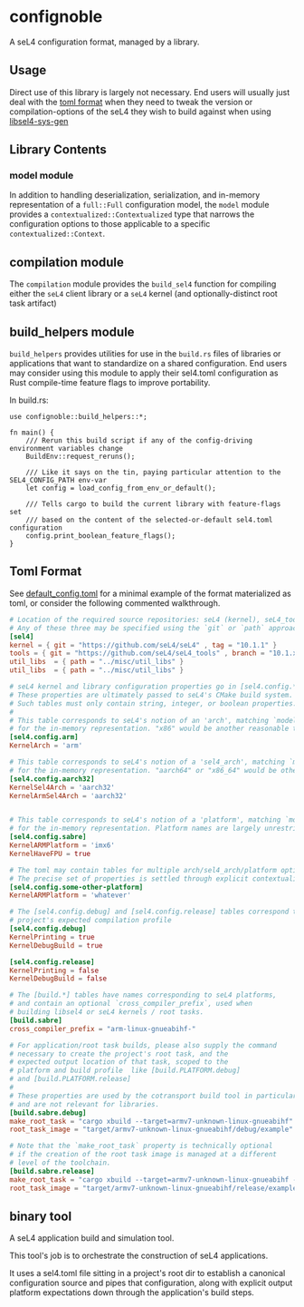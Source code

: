 # confignoble

A seL4 configuration format, managed by a library.

## Usage

Direct use of this library is largely not necessary.  End users
will usually just deal with the [toml format](#Toml-Format)
when they need to tweak the version or compilation-options of
the seL4 they wish to build against when using [libsel4-sys-gen](../README.md)

## Library Contents

### model module

In addition to handling deserialization, serialization, and in-memory representation of
a `full::Full` configuration model, the `model` module provides a `contextualized::Contextualized`
type that narrows the configuration options to those applicable to a specific `contextualized::Context`.

## compilation module

The `compilation` module provides the `build_sel4` function for compiling either the `seL4` client library
or a `seL4` kernel (and optionally-distinct root task artifact)

## build_helpers module

`build_helpers` provides utilities for use in the `build.rs` files of libraries or applications
that want to standardize on a shared configuration. End users may consider using this module
to apply their sel4.toml configuration as Rust compile-time feature flags to improve portability.

In build.rs:
```
use confignoble::build_helpers::*;

fn main() {
    /// Rerun this build script if any of the config-driving environment variables change
    BuildEnv::request_reruns();

    /// Like it says on the tin, paying particular attention to the SEL4_CONFIG_PATH env-var
    let config = load_config_from_env_or_default();

    /// Tells cargo to build the current library with feature-flags set
    /// based on the content of the selected-or-default sel4.toml configuration
    config.print_boolean_feature_flags();
}
```

## Toml Format

See [default_config.toml](src/default_config.toml) for a minimal example of the format materialized as toml,
or consider the following commented walkthrough.

```toml
# Location of the required source repositories: seL4 (kernel), seL4_tools (tools), and util_libs
# Any of these three may be specified using the `git` or `path` approach.
[sel4]
kernel = { git = "https://github.com/seL4/seL4" , tag = "10.1.1" }
tools = { git = "https://github.com/seL4/seL4_tools" , branch = "10.1.x-compatible" }
util_libs  = { path = "../misc/util_libs" }
util_libs  = { path = "../misc/util_libs" }

# seL4 kernel and library configuration properties go in [sel4.config.*] tables.
# These properties are ultimately passed to seL4's CMake build system.
# Such tables must only contain string, integer, or boolean properties.
#
# This table corresponds to seL4's notion of an 'arch', matching `model::Arch`
# for the in-memory representation. "x86" would be another reasonable table name.
[sel4.config.arm]
KernelArch = 'arm'

# This table corresponds to seL4's notion of a 'sel4_arch', matching `model::SeL4Arch`
# for the in-memory representation. "aarch64" or "x86_64" would be other comparable names.
[sel4.config.aarch32]
KernelSel4Arch = 'aarch32'
KernelArmSel4Arch = 'aarch32'


# This table corresponds to seL4's notion of a 'platform', matching `model::Platform`
# for the in-memory representation. Platform names are largely unrestricted.
[sel4.config.sabre]
KernelARMPlatform = 'imx6'
KernelHaveFPU = true

# The toml may contain tables for multiple arch/sel4_arch/platform options.
# The precise set of properties is settled through explicit contextualization.
[sel4.config.some-other-platform]
KernelARMPlatform = 'whatever'

# The [sel4.config.debug] and [sel4.config.release] tables correspond to the
# project's expected compilation profile
[sel4.config.debug]
KernelPrinting = true
KernelDebugBuild = true

[sel4.config.release]
KernelPrinting = false
KernelDebugBuild = false

# The [build.*] tables have names corresponding to seL4 platforms,
# and contain an optional `cross_compiler_prefix`, used when
# building libsel4 or seL4 kernels / root tasks.
[build.sabre]
cross_compiler_prefix = "arm-linux-gnueabihf-"

# For application/root task builds, please also supply the command
# necessary to create the project's root task, and the
# expected output location of that task, scoped to the
# platform and build profile  like [build.PLATFORM.debug]
# and [build.PLATFORM.release]
#
# These properties are used by the cotransport build tool in particular,
# and are not relevant for libraries.
[build.sabre.debug]
make_root_task = "cargo xbuild --target=armv7-unknown-linux-gnueabihf"
root_task_image = "target/armv7-unknown-linux-gnueabihf/debug/example"

# Note that the `make_root_task` property is technically optional
# if the creation of the root task image is managed at a different
# level of the toolchain.
[build.sabre.release]
make_root_task = "cargo xbuild --target=armv7-unknown-linux-gnueabihf --release"
root_task_image = "target/armv7-unknown-linux-gnueabihf/release/example"
```

## binary tool

A seL4 application build and simulation tool.

This tool's job is to orchestrate the construction of seL4 applications.

It uses a sel4.toml file sitting in a project's root dir to establish a canonical configuration
source and pipes that configuration, along with explicit output platform expectations
down through the application's build steps.
